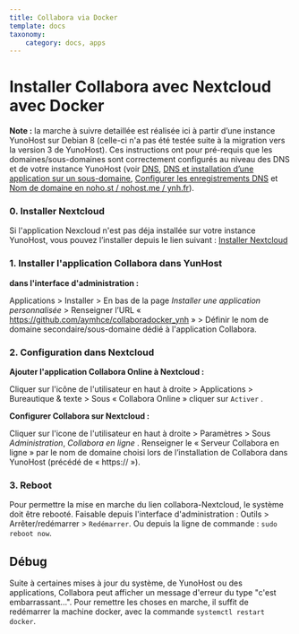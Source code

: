 ```yaml
---
title: Collabora via Docker
template: docs
taxonomy:
    category: docs, apps
---
```


# Installer Collabora avec Nextcloud avec Docker

**Note :** la marche à suivre detaillée est réalisée ici à partir d’une instance YunoHost sur Debian 8 (celle-ci n'a pas été testée suite à la migration vers la version 3 de YunoHost). Ces instructions ont pour pré-requis que les domaines/sous-domaines sont correctement configurés au niveau des DNS et de votre instance YunoHost (voir [DNS](/dns), [DNS et installation d’une application sur un sous-domaine](/dns_subdomains), [Configurer les enregistrements DNS](/dns_config) et [Nom de domaine en noho.st / nohost.me / ynh.fr](/dns_nohost_me)).

### 0. Installer Nextcloud

Si l'application Nexcloud n'est pas déja installée sur votre instance YunoHost, vous pouvez l’installer depuis le lien suivant : [Installer Nextcloud](https://install-app.yunohost.org/?app=nextcloud)


### 1. Installer l'application Collabora dans YunHost
**dans l'interface d'administration :**

Applications > Installer > En bas de la page _Installer une application personnalisée_ > Renseigner l’URL « https://github.com/aymhce/collaboradocker_ynh » > Définir le nom de domaine secondaire/sous-domaine dédié à l'application Collabora.


### 2. Configuration dans Nextcloud

 **Ajouter l'application Collabora Online à Nextcloud :**

Cliquer sur l'icône de l'utilisateur en haut à droite >  Applications  >  Bureautique & texte > Sous « Collabora Online » cliquer sur  `Activer` .

**Configurer Collabora sur Nextcloud :**

 Cliquer sur l'icone de l'utilisateur en haut à droite >  Paramètres > Sous _Administration_, _Collabora en ligne_ .
 Renseigner le « Serveur Collabora en ligne » par le nom de domaine choisi lors de l’installation de Collabora dans YunoHost (précédé de « https:// »).

### 3. Reboot

Pour permettre la mise en marche du lien collabora-Nextcloud, le système doit être rebooté. Faisable depuis l'interface d'administration : Outils > Arrêter/redémarrer > `Redémarrer`. Ou depuis la ligne de commande : ``sudo reboot now``.

## Débug

Suite à certaines mises à jour du système, de YunoHost ou des applications, Collabora peut afficher un message d'erreur du type "c'est embarrassant...". Pour remettre les choses en marche, il suffit de redémarrer la machine docker, avec la commande `systemctl restart docker`.
